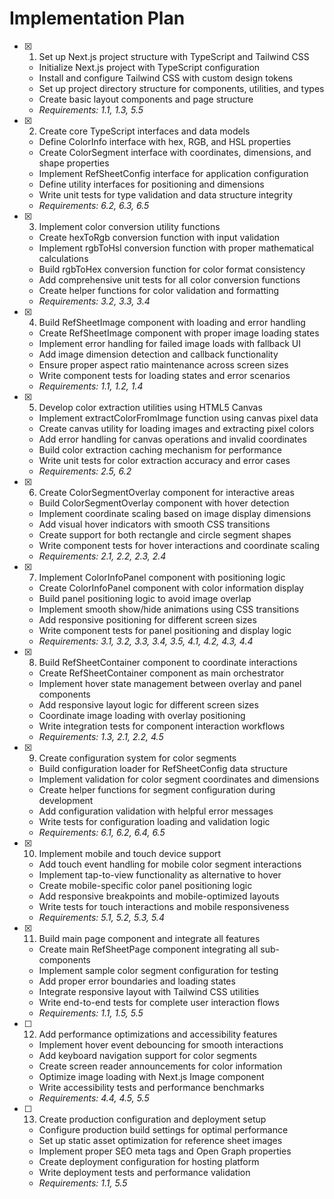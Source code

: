 # Implementation Plan

- [x] 1. Set up Next.js project structure with TypeScript and Tailwind CSS





  - Initialize Next.js project with TypeScript configuration
  - Install and configure Tailwind CSS with custom design tokens
  - Set up project directory structure for components, utilities, and types
  - Create basic layout components and page structure
  - _Requirements: 1.1, 1.3, 5.5_

- [x] 2. Create core TypeScript interfaces and data models





  - Define ColorInfo interface with hex, RGB, and HSL properties
  - Create ColorSegment interface with coordinates, dimensions, and shape properties
  - Implement RefSheetConfig interface for application configuration
  - Define utility interfaces for positioning and dimensions
  - Write unit tests for type validation and data structure integrity
  - _Requirements: 6.2, 6.3, 6.5_

- [x] 3. Implement color conversion utility functions





  - Create hexToRgb conversion function with input validation
  - Implement rgbToHsl conversion function with proper mathematical calculations
  - Build rgbToHex conversion function for color format consistency
  - Add comprehensive unit tests for all color conversion functions
  - Create helper functions for color validation and formatting
  - _Requirements: 3.2, 3.3, 3.4_

- [x] 4. Build RefSheetImage component with loading and error handling





  - Create RefSheetImage component with proper image loading states
  - Implement error handling for failed image loads with fallback UI
  - Add image dimension detection and callback functionality
  - Ensure proper aspect ratio maintenance across screen sizes
  - Write component tests for loading states and error scenarios
  - _Requirements: 1.1, 1.2, 1.4_

- [x] 5. Develop color extraction utilities using HTML5 Canvas





  - Implement extractColorFromImage function using canvas pixel data
  - Create canvas utility for loading images and extracting pixel colors
  - Add error handling for canvas operations and invalid coordinates
  - Build color extraction caching mechanism for performance
  - Write unit tests for color extraction accuracy and error cases
  - _Requirements: 2.5, 6.2_

- [x] 6. Create ColorSegmentOverlay component for interactive areas





  - Build ColorSegmentOverlay component with hover detection
  - Implement coordinate scaling based on image display dimensions
  - Add visual hover indicators with smooth CSS transitions
  - Create support for both rectangle and circle segment shapes
  - Write component tests for hover interactions and coordinate scaling
  - _Requirements: 2.1, 2.2, 2.3, 2.4_

- [x] 7. Implement ColorInfoPanel component with positioning logic





  - Create ColorInfoPanel component with color information display
  - Build panel positioning logic to avoid image overlap
  - Implement smooth show/hide animations using CSS transitions
  - Add responsive positioning for different screen sizes
  - Write component tests for panel positioning and display logic
  - _Requirements: 3.1, 3.2, 3.3, 3.4, 3.5, 4.1, 4.2, 4.3, 4.4_

- [x] 8. Build RefSheetContainer component to coordinate interactions





  - Create RefSheetContainer component as main orchestrator
  - Implement hover state management between overlay and panel components
  - Add responsive layout logic for different screen sizes
  - Coordinate image loading with overlay positioning
  - Write integration tests for component interaction workflows
  - _Requirements: 1.3, 2.1, 2.2, 4.5_

- [x] 9. Create configuration system for color segments





  - Build configuration loader for RefSheetConfig data structure
  - Implement validation for color segment coordinates and dimensions
  - Create helper functions for segment configuration during development
  - Add configuration validation with helpful error messages
  - Write tests for configuration loading and validation logic
  - _Requirements: 6.1, 6.2, 6.4, 6.5_

- [x] 10. Implement mobile and touch device support







  - Add touch event handling for mobile color segment interactions
  - Implement tap-to-view functionality as alternative to hover
  - Create mobile-specific color panel positioning logic
  - Add responsive breakpoints and mobile-optimized layouts
  - Write tests for touch interactions and mobile responsiveness
  - _Requirements: 5.1, 5.2, 5.3, 5.4_

- [x] 11. Build main page component and integrate all features









  - Create main RefSheetPage component integrating all sub-components
  - Implement sample color segment configuration for testing
  - Add proper error boundaries and loading states
  - Integrate responsive layout with Tailwind CSS utilities
  - Write end-to-end tests for complete user interaction flows
  - _Requirements: 1.1, 1.5, 5.5_

- [ ] 12. Add performance optimizations and accessibility features
  - Implement hover event debouncing for smooth interactions
  - Add keyboard navigation support for color segments
  - Create screen reader announcements for color information
  - Optimize image loading with Next.js Image component
  - Write accessibility tests and performance benchmarks
  - _Requirements: 4.4, 4.5, 5.5_

- [ ] 13. Create production configuration and deployment setup
  - Configure production build settings for optimal performance
  - Set up static asset optimization for reference sheet images
  - Implement proper SEO meta tags and Open Graph properties
  - Create deployment configuration for hosting platform
  - Write deployment tests and performance validation
  - _Requirements: 1.1, 5.5_